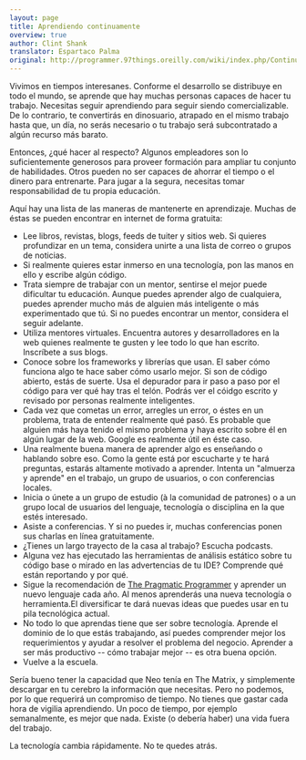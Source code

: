 ```yaml
---
layout: page
title: Aprendiendo continuamente
overview: true
author: Clint Shank
translator: Espartaco Palma
original: http://programmer.97things.oreilly.com/wiki/index.php/Continuous_Learning
---
```


Vivimos en tiempos interesanes. Conforme el desarrollo se distribuye en todo el mundo, se aprende que hay muchas personas capaces de hacer tu trabajo. Necesitas seguir aprendiendo para seguir siendo comercializable. De lo contrario, te convertirás en dinosuario, atrapado en el mismo trabajo hasta que, un día, no serás necesario o tu trabajo será subcontratado a algún recurso más barato.

Entonces, ¿qué hacer al respecto? Algunos empleadores son lo suficientemente generosos para proveer formación para ampliar tu conjunto de habilidades. Otros pueden no ser capaces de ahorrar el tiempo o el dinero para entrenarte. Para jugar a la segura, necesitas tomar responsabilidad de tu propia educación.

Aquí hay una lista de las maneras de mantenerte en aprendizaje. Muchas de éstas se pueden encontrar en internet de forma gratuita:

* Lee libros, revistas, blogs, feeds de tuiter y sitios web. Si quieres profundizar en un tema, considera unirte a una lista de correo o grupos de noticias.
* Si realmente quieres estar inmerso en una tecnología, pon las manos en ello y escribe algún código.
* Trata siempre de trabajar con un mentor, sentirse el mejor puede dificultar tu educación. Aunque puedes aprender algo de cualquiera, puedes aprender mucho más de alguien más inteligente o más experimentado que tú. Si no puedes encontrar un mentor, considera el seguir adelante.
* Utiliza mentores virtuales. Encuentra autores y desarrolladores en la web quienes realmente te gusten y lee todo lo que han escrito. Inscríbete a sus blogs.
* Conoce sobre los frameworks y librerías que usan. El saber cómo funciona algo te hace saber cómo usarlo mejor. Si son de código abierto, estás de suerte. Usa el depurador para ir paso a paso por el código para ver qué hay tras el telón. Podrás ver el cóidgo escrito y revisado por personas realmente inteligentes.
* Cada vez que cometas un error, arregles un error, o éstes en un problema, trata de entender realmente qué pasó. Es probable que alguien más haya tenido el mismo problema y haya escrito sobre él en algún lugar de la web. Google es realmente útil en éste caso.
* Una realmente buena manera de aprender algo es enseñando o hablando sobre eso. Como la gente está por escucharte y te hará preguntas, estarás altamente motivado a aprender. Intenta un "almuerza y aprende" en el trabajo, un grupo de usuarios, o con conferencias locales.
* Inicia o únete a un grupo de estudio (à la comunidad de patrones) o a un grupo local de usuarios del lenguaje, tecnología o disciplina en la que estés interesado.
* Asiste a conferencias. Y si no puedes ir, muchas conferencias ponen sus charlas en línea gratuitamente.
* ¿Tienes un largo trayecto de la casa al trabajo? Escucha podcasts.
* Alguna vez has ejecutado las herramientas de análisis estático sobre tu código base o mirado en las advertencias de tu IDE? Comprende qué están reportando y por qué.
* Sigue la recomendación de [The Pragmatic Programmer](http://www.pragprog.com/titles/tpp/the-pragmatic-programmer) y aprender un nuevo lenguaje cada año. Al menos aprenderás una nueva tecnología o herramienta.El diversificar te dará nuevas ideas que puedes usar en tu pila tecnológica actual.
* No todo lo que aprendas tiene que ser sobre tecnología. Aprende el dominio de lo que estás trabajando, así puedes comprender mejor los requerimientos y ayudar a resolver el problema del negocio. Aprender a ser más productivo -- cómo trabajar mejor -- es otra buena opción.
* Vuelve a la escuela.

Sería bueno tener la capacidad que Neo tenía en The Matrix, y simplemente descargar en tu cerebro la información que necesitas. Pero no podemos, por lo que requerirá un compromiso de tiempo. No tienes que gastar cada hora de vigilia aprendiendo. Un poco de tiempo, por ejemplo semanalmente, es mejor que nada. Existe (o debería haber) una vida fuera del trabajo.

La tecnología cambia rápidamente. No te quedes atrás.

